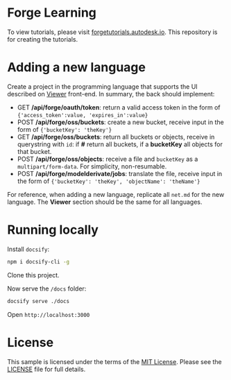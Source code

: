 # Forge Learning

To view tutorials, please visit [forgetutorials.autodesk.io](http://forgetutorials.autodesk.io). This repository is for creating the tutorials.

# Adding a new language

Create a project in the programming language that supports the UI described on [Viewer](viewer/readme.md) front-end. In summary, the back should implement:

 - GET **/api/forge/oauth/token**: return a valid access token in the form of `{'access_token':value, 'expires_in':value}`
 - POST **/api/forge/oss/buckets**: create a new bucket, receive input in the form of `{'bucketKey': 'theKey'}`
 - GET **/api/forge/oss/buckets**: return all buckets or objects, receive in querystring with `id`: if **#** return all buckets, if a **bucketKey** all objects for that bucket.
 - POST **/api/forge/oss/objects**: receive a file and `bucketKey` as a `multipart/form-data`. For simplicity, non-resumable.
 - POST **/api/forge/modelderivate/jobs**: translate the file, receive input in the form of `{'bucketKey': 'theKey', 'objectName': 'theName'}`

For reference, when adding a new language, replicate all `net.md` for the new language. The **Viewer** section should be the same for all languages.

# Running locally

Install `docsify`:

```bash
npm i docsify-cli -g
```

Clone this project.

Now serve the `/docs` folder:

```bash
docsify serve ./docs
```

Open `http://localhost:3000`

# License

This sample is licensed under the terms of the [MIT License](http://opensource.org/licenses/MIT). Please see the [LICENSE](LICENSE) file for full details.